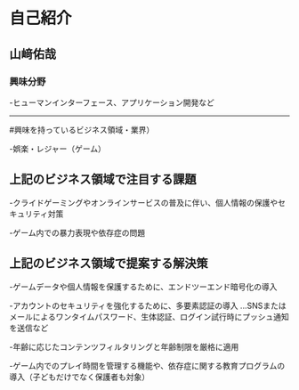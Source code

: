 # 自己紹介

## 山﨑佑哉

### 興味分野

-ヒューマンインターフェース、アプリケーション開発など

***

#興味を持っているビジネス領域・業界）

-娯楽・レジャー（ゲーム）

## 上記のビジネス領域で注目する課題

-クライドゲーミングやオンラインサービスの普及に伴い、個人情報の保護やセキュリティ対策

-ゲーム内での暴力表現や依存症の問題

## 上記のビジネス領域で提案する解決策

-ゲームデータや個人情報を保護するために、エンドツーエンド暗号化の導入

-アカウントのセキュリティを強化するために、多要素認証の導入
...SNSまたはメールによるワンタイムパスワード、生体認証、ログイン試行時にプッシュ通知を送信など

-年齢に応じたコンテンツフィルタリングと年齢制限を厳格に適用

-ゲーム内でのプレイ時間を管理する機能や、依存症に関する教育プログラムの導入（子どもだけでなく保護者も対象）


